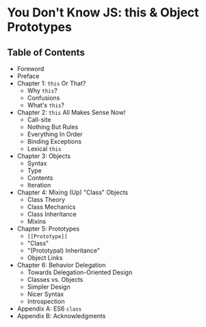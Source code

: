 # You Don't Know JS: this & Object Prototypes

## Table of Contents

* Foreword
* Preface
* Chapter 1: `this` Or That?
  * Why `this`?
  * Confusions
  * What's `this`?
* Chapter 2: `this` All Makes Sense Now!
  * Call-site
  * Nothing But Rules
  * Everything In Order
  * Binding Exceptions
  * Lexical `this`
* Chapter 3: Objects
  * Syntax
  * Type
  * Contents
  * Iteration
* Chapter 4: Mixing \(Up\) "Class" Objects
  * Class Theory
  * Class Mechanics
  * Class Inheritance
  * Mixins
* Chapter 5: Prototypes
  * `[[Prototype]]`
  * "Class"
  * "\(Prototypal\) Inheritance"
  * Object Links
* Chapter 6: Behavior Delegation
  * Towards Delegation-Oriented Design
  * Classes vs. Objects
  * Simpler Design
  * Nicer Syntax
  * Introspection
* Appendix A: ES6 `class`
* Appendix B: Acknowledgments

